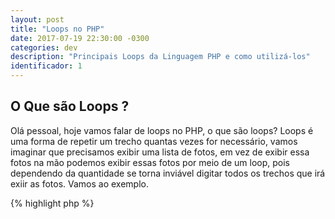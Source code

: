 ```yaml
---
layout: post
title: "Loops no PHP"
date: 2017-07-19 22:30:00 -0300
categories: dev
description: "Principais Loops da Linguagem PHP e como utilizá-los"
identificador: 1
---
```


## O Que são Loops ?

Olá pessoal, hoje vamos falar de loops no PHP, o que são loops? Loops é uma forma de repetir um trecho quantas vezes for necessário, vamos imaginar que precisamos exibir uma lista de fotos, em vez de exibir essa fotos na mão podemos exibir essas fotos por meio de um loop, pois dependendo da quantidade se torna inviável digitar todos os trechos que irá exiir as fotos. Vamos ao exemplo.

{% highlight php %}
<?php
  $fotos = array(
    "foto1",
    "foto2",
    "foto3",
    "foto4",
    "foto5"
  );
  
  // exibir as fotos
  
  echo $fotos[0];
  echo $fotos[1];
  echo $fotos[2];
  echo $fotos[3];
  echo $fotos[4]; 

{% endhighlight %}

O exemplo acima criamos um **array** e nesse array imaginamos que temos varias fotos, caso fosse preciso exibir essas fotos, precisariamos criar vários ***echo*** para exibir cada foto por posição deste array. Neste exemplo temos apenas 5 fotos, agora imaginamos se essa lista contesse 1000 fotos? seria inviável exibir todas as fotos desta forma, é pra isso que os Loops resolvem.

{% highlight php %}
<?php
  $fotos = array(
    "foto1",
    "foto2",
    "foto3",
    "foto4",
    "foto5"
  );
  
 for($i = 0; $i < 5; $i++){
   echo $fotos[$i];
 } 

{% endhighlight %}

Como podemos observar, temos um loop chamado **for**, este loop possui como argumento 3 parametros.

* Valor inicial
* Teste condicional para o loop continuar
* Incremento

No valor inicial declaramos uma variavel **$i** e definimos que o valor inicial dela é *0*, em seguida declaramos uma condição, enquanto o valor da variável **$i** for menor que *4* (que é a quantidade de elementos do array) então o loop continuará, e por último a cada vez que o loop terminar ele irá incrementar mais 1 a variável *$i* **($i++)**. Podemos melhorar esse loop, pois temos um problema, caso o array cresça iremos precisar sempre mudar o valor da condição de acordo com o numero de elementos que o array irá conter, em alguns casos é impossível prever ou contar cada elemento no olho, então podemos refatorar esse código pra seguinte maneira.

{% highlight php %}
<?php
  $fotos = array(
    "foto1",
    "foto2",
    "foto3",
    "foto4",
    "foto5"
  );
  
  for($i = 0; $i < count($fotos); $i++){
    echo $fotos[$i];
  } 

{% endhighlight %}

No exemplo acima, adicionamos a função **count()** cuja a função é contar quantos elementos o array contém. Uma outra alternativa e também a menos utilizada é usar o loop **while()**. Diferente do loop **for** o loop **while()** recebe apenas um parametro do tipo booleano, ou seja, o loop só continua enquanto o valor da condição for verdadeiro.

{% highlight php %}
<?php
  $fotos = array(
    "foto1",
    "foto2",
    "foto3",
    "foto4",
    "foto5"
  );
  
  $contador = 0;
  
  while($contador < count($fotos)){
    echo fotos[$contador];
    $contador++;
  } 

{% endhighlight %}

Refatorando o código acima usando o loop **while()** nota-se que foi utilizado um **contador** que foi inicializado fora do loop que serve como condição de parada para o loop *while()* desta forma declaramos que enquanto o valor da variável *$contador* for menor que o total de elementos do array *$fotos* o loop irá executar o **echo** e exibir a foto que está armazenada nas posições do array, por fim antes de terminar o loop, o valor da varável *$contador* será incrementada em mais 1 e o loop voltará a verificar a condição e caso a condição for **verdadeira** irá executar todo seu conteúdo novamente.

### Conclusão

Vimos como utilizar um loop de forma simples no PHP evitando assim a repetição de linhas de código, vimos também como utilizar os loops **for** e **while** e como percorrer um array usando esses loops.